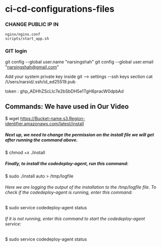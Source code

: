 # ci-cd-configurations-files

### CHANGE PUBLIC IP IN 
    nginx/nginx.conf
    scripts/start_app.sh

### GIT login

git config --global user.name "narsingshah"
git config --global user.email "narsingshah@gmail.com"

Add your system private key inside git --> settings --ssh keys section
cat /Users/narsid/.ssh/id_ed25519.pub

token : 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    


## Commands: We have used in Our Video


$ wget https://Bucket-name.s3.Region-identifier.amazonaws.com/latest/install


##### Next up, we need to change the permission on the install file we will get after running the command above.

$ chmod +x ./install

##### Finally, to install the codedeploy-agent, run this command:

$ sudo ./install auto > /tmp/logfile

###### Here we are logging the output of the installation to the /tmp/logfile file. To check if the codedeploy-agent is running, enter this command:
$ sudo service codedeploy-agent status

###### If it is not running, enter this command to start the codedeploy-agent service:

$ sudo service codedeploy-agent status


